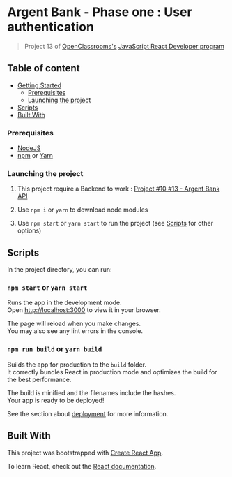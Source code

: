 # Argent Bank - Phase one : User authentication

> Project 13 of [OpenClassrooms's](https://openclassrooms.com/) [JavaScript React Developer program](https://openclassrooms.com/en/paths/517-javascript-react-developer)

## Table of content

- [Getting Started](#getting-started)
  - [Prerequisites](#prerequisites)
  - [Launching the project](#launching-the-project)
- [Scripts](#scripts)
- [Built With](#built-With)

### Prerequisites

- [NodeJS](https://nodejs.org)
- [npm](https://www.npmjs.com) or [Yarn](https://yarnpkg.com/)

### Launching the project

1. This project require a Backend to work : [Project ~~#10~~ #13 - Argent Bank API](https://github.com/OpenClassrooms-Student-Center/Project-10-Bank-API)

2. Use `npm i` or `yarn` to download node modules

3. Use `npm start` or `yarn start` to run the project (see [Scripts](#scripts) for other options)

## Scripts

In the project directory, you can run:

### `npm start` or `yarn start`

Runs the app in the development mode.\
Open [http://localhost:3000](http://localhost:3000) to view it in your browser.

The page will reload when you make changes.\
You may also see any lint errors in the console.

### `npm run build` or `yarn build`

Builds the app for production to the `build` folder.\
It correctly bundles React in production mode and optimizes the build for the best performance.

The build is minified and the filenames include the hashes.\
Your app is ready to be deployed!

See the section about [deployment](https://facebook.github.io/create-react-app/docs/deployment) for more information.

## Built With

This project was bootstrapped with [Create React App](https://github.com/facebook/create-react-app).

To learn React, check out the [React documentation](https://reactjs.org/).
